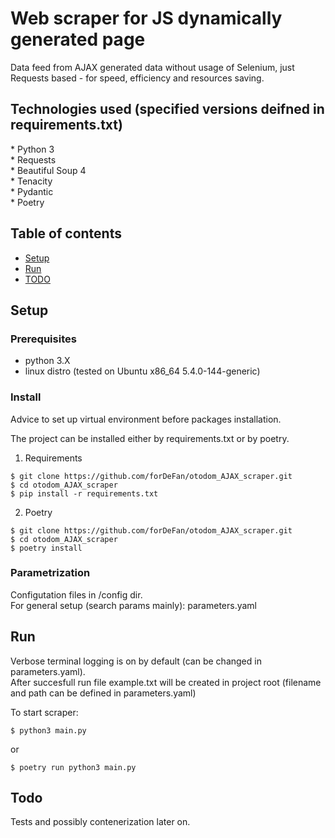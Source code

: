 <h1>Web scraper for JS dynamically generated page</h1>

Data feed from AJAX generated data without usage of Selenium, just Requests based - for speed, efficiency and resources saving.

<h2>Technologies used (specified versions deifned in requirements.txt)</h2>
* Python 3<br>
* Requests<br>
* Beautiful Soup 4<br>
* Tenacity<br>
* Pydantic<br>
* Poetry


## Table of contents

* [Setup](#setup)
* [Run](#run)
* [TODO](#todo)

## Setup

### Prerequisites

* python 3.X
* linux distro (tested on Ubuntu x86_64 5.4.0-144-generic)


### Install

Advice to set up virtual environment before packages installation.

The project can be installed either by requirements.txt or by poetry.

1. Requirements

```
$ git clone https://github.com/forDeFan/otodom_AJAX_scraper.git
$ cd otodom_AJAX_scraper
$ pip install -r requirements.txt
```

2. Poetry

```
$ git clone https://github.com/forDeFan/otodom_AJAX_scraper.git
$ cd otodom_AJAX_scraper
$ poetry install
```

### Parametrization

Configutation files in /config dir.
<br>
For general setup (search params mainly): parameters.yaml<br>


## Run

Verbose terminal logging is on by default (can be changed in parameters.yaml).<br>
After succesfull run file example.txt will be created in project root (filename and path can be defined in parameters.yaml)

To start scraper:

```
$ python3 main.py
```
or
```
$ poetry run python3 main.py
```

## Todo

Tests and possibly contenerization later on.